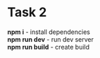 # Task 2

**npm i** - install dependencies  
**npm run dev** - run dev server  
**npm run build** - create build
